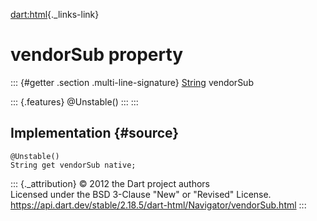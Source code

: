 [dart:html](../../dart-html/dart-html-library){._links-link}

vendorSub property
==================

::: {#getter .section .multi-line-signature}
[String](../../dart-core/string-class) vendorSub

::: {.features}
\@Unstable()
:::
:::

Implementation {#source}
--------------

``` {.language-dart data-language="dart"}
@Unstable()
String get vendorSub native;
```

::: {._attribution}
© 2012 the Dart project authors\
Licensed under the BSD 3-Clause \"New\" or \"Revised\" License.\
<https://api.dart.dev/stable/2.18.5/dart-html/Navigator/vendorSub.html>
:::
